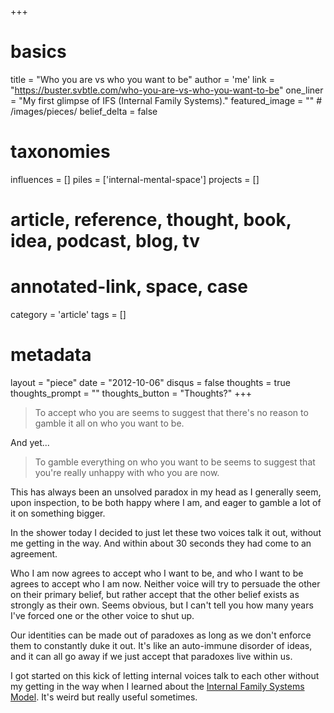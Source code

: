 +++
# basics
title     		 	= "Who you are vs who you want to be"
author    		 	= 'me'
link      		 	= "https://buster.svbtle.com/who-you-are-vs-who-you-want-to-be"
one_liner 		 	= "My first glimpse of IFS (Internal Family Systems)."
featured_image 	= "" # /images/pieces/
belief_delta   	= false

# taxonomies
influences		 	= []
piles     		 	= ['internal-mental-space']
projects			 	= []

# article, reference, thought, book, idea, podcast, blog, tv
# annotated-link, space, case
category  		 	= 'article'
tags					 	= []

# metadata
layout	    	 	= "piece"
date      		 	= "2012-10-06"
disqus    		 	= false
thoughts			 	= true
thoughts_prompt = ""
thoughts_button = "Thoughts?"
+++

> To accept who you are seems to suggest that there's no reason to gamble it all on who you want to be.

And yet...

> To gamble everything on who you want to be seems to suggest that you're really unhappy with who you are now.

This has always been an unsolved paradox in my head as I generally seem, upon inspection, to be both happy where I am, and eager to gamble a lot of it on something bigger.

In the shower today I decided to just let these two voices talk it out, without me getting in the way. And within about 30 seconds they had come to an agreement.

Who I am now agrees to accept who I want to be, and who I want to be agrees to accept who I am now.  Neither voice will try to persuade the other on their primary belief, but rather accept that the other belief exists as strongly as their own. Seems obvious, but I can't tell you how many years I've forced one or the other voice to shut up.

Our identities can be made out of paradoxes as long as we don't enforce them to constantly duke it out. It's like an auto-immune disorder of ideas, and it can all go away if we just accept that paradoxes live within us.

I got started on this kick of letting internal voices talk to each other without my getting in the way when I learned about the [Internal Family Systems Model](http://en.wikipedia.org/wiki/Internal_Family_Systems_Model). It's weird but really useful sometimes.